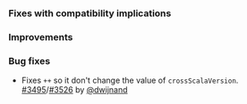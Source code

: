 [@dwijnand]: https://github.com/dwijnand

[#3495]: https://github.com/sbt/sbt/issues/3495
[#3526]: https://github.com/sbt/sbt/pull/3526

### Fixes with compatibility implications

### Improvements

### Bug fixes

- Fixes `++` so it don't change the value of `crossScalaVersion`. [#3495][]/[#3526][] by [@dwijnand][]
